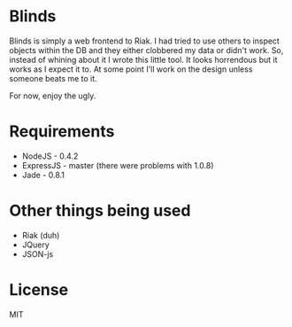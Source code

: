 Blinds
========

Blinds is simply a web frontend to Riak. I had tried to use others to inspect objects within the DB and they either clobbered my data or didn't work. So, instead of whining about it I wrote this little tool. It looks horrendous but it works as I expect it to. At some point I'll work on the design unless someone beats me to it.

For now, enjoy the ugly.


Requirements
========

* NodeJS - 0.4.2
* ExpressJS - master (there were problems with 1.0.8)
* Jade - 0.8.1


Other things being used
========

* Riak (duh)
* JQuery
* JSON-js


License
========

MIT
